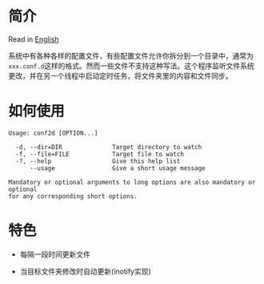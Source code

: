 # 简介

Read in [English](./README.md)

系统中有各种各样的配置文件，有些配置文件允许你拆分到一个目录中，通常为`xxx.conf.d`这样的格式。然而一些文件不支持这种写法。这个程序监听文件系统更改，并在另一个线程中启动定时任务，将文件夹里的内容和文件同步。

# 如何使用

```
Usage: conf2d [OPTION...]

  -d, --dir=DIR              Target directory to watch
  -f, --file=FILE            Target file to watch
  -?, --help                 Give this help list
      --usage                Give a short usage message

Mandatory or optional arguments to long options are also mandatory or optional
for any corresponding short options.
```

# 特色

* 每隔一段时间更新文件

* 当目标文件夹修改时自动更新(inotify实现)


